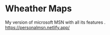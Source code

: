 # Wheather Maps
My version of microsoft MSN with all its features .
https://personalmsn.netlify.app/
